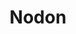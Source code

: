 ---
guid: 2014
title: "Nodon"
category: Nodon
description: "NodOn is the French specialist in connected home and building accessories. We design and manufacture a full range of connected sensors and actuators (lighting, heating, openings, sensors, sockets) and work with major market players to integrate them into Ready2Services smart building solutions. NodOn products are distributed in more than 20 countries around the world, they are hundreds of thousands installed in homes, hotels, schools or offices. Our products are available in Z-Wave, EnOcean, Bluetooth Mesh technologies. NodOn also offers to support companies in the design of their connected home and building products (OEM/ODM offers)."
url: "https://nodon.fr/"
locale: en_GB
sitemap:
  changefreq: 'monthly'
  exclude: 'no'
  priority: 0.5
  lastmod:  # date to end modification
---